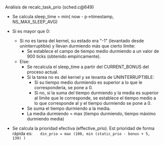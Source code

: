 Análisis de recalc\_task\_prio (sched.c@649)

  * Se calcula sleep\_time = min( now - p->timestamp, NS\_MAX\_SLEEP\_AVG)
  * Si es mayor que 0:
    * Si no es tarea del kernel, su estado era "-1" (levantado desde uninterruptible) y llevan durmiendo más que cierto límite:
      * Se establece el campo de tiempo  medio durmiendo a un valor de 900 ticks (obtenido empíricamente).
    * Else:
      * Se recalcula el sleep\_time a partir del CURRENT\_BONUS del proceso actual.
      * Si la tarea no es del kernel y se levanta de UNINTERRUPTIBLE:
        * Si su tiempo medio durmiendo es superior a lo que le correspondería, se pone a 0.
        * Si no, si la suma del tiempo durmiendo y la media es superior al límite que le corresponde, se establece el tiempo medio a lo que corresponde al y el tiempo durmiendo se pone a 0.
      * Se suma el tiempo durmiendo a la media.
      * La media durmiendo = max (tiempo durmiendo, tiempo máximo durmiendo media)

  * Se calcula la prioridad efectiva (effective\_prio). Est prioridad de forma rápida es:
`	din_prio = max (100, min (static_prio - bonus + 5, 139) )`
